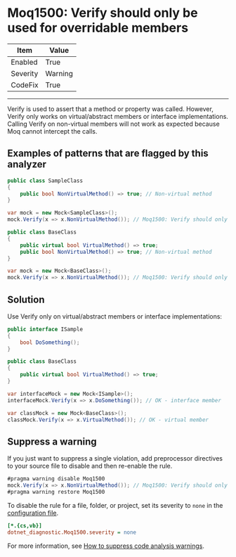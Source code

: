 # Moq1500: Verify should only be used for overridable members

| Item     | Value   |
| -------- | ------- |
| Enabled  | True    |
| Severity | Warning |
| CodeFix  | True    |
---

Verify is used to assert that a method or property was called. However, Verify only works on virtual/abstract members or interface implementations. Calling Verify on non-virtual members will not work as expected because Moq cannot intercept the calls.

## Examples of patterns that are flagged by this analyzer

```csharp
public class SampleClass
{
    public bool NonVirtualMethod() => true; // Non-virtual method
}

var mock = new Mock<SampleClass>();
mock.Verify(x => x.NonVirtualMethod()); // Moq1500: Verify should only be used for overridable members
```

```csharp
public class BaseClass
{
    public virtual bool VirtualMethod() => true;
    public bool NonVirtualMethod() => true; // Non-virtual method
}

var mock = new Mock<BaseClass>();
mock.Verify(x => x.NonVirtualMethod()); // Moq1500: Verify should only be used for overridable members
```

## Solution

Use Verify only on virtual/abstract members or interface implementations:

```csharp
public interface ISample
{
    bool DoSomething();
}

public class BaseClass
{
    public virtual bool VirtualMethod() => true;
}

var interfaceMock = new Mock<ISample>();
interfaceMock.Verify(x => x.DoSomething()); // OK - interface member

var classMock = new Mock<BaseClass>();
classMock.Verify(x => x.VirtualMethod()); // OK - virtual member
```

## Suppress a warning

If you just want to suppress a single violation, add preprocessor directives to
your source file to disable and then re-enable the rule.

```csharp
#pragma warning disable Moq1500
mock.Verify(x => x.NonVirtualMethod()); // Moq1500: Verify should only be used for overridable members
#pragma warning restore Moq1500
```

To disable the rule for a file, folder, or project, set its severity to `none`
in the
[configuration file](https://learn.microsoft.com/en-us/dotnet/fundamentals/code-analysis/configuration-files).

```ini
[*.{cs,vb}]
dotnet_diagnostic.Moq1500.severity = none
```

For more information, see
[How to suppress code analysis warnings](https://learn.microsoft.com/en-us/dotnet/fundamentals/code-analysis/suppress-warnings).